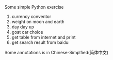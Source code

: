 Some simple Python exercise
1. currency conventor
2. weight on moon and earth
3. day day up
4. goat car choice
5. get table from internet and print
6. get search result from baidu

Some annotations is in Chinese-Simplfied(简体中文)